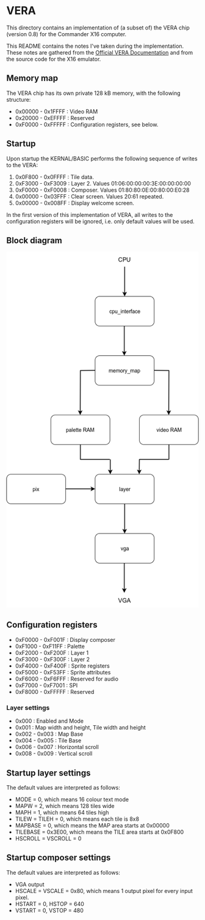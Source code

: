 # VERA #

This directory contains an implementation of (a subset of) the VERA chip (version 0.8) for
the Commander X16 computer.

This README contains the notes I've taken during the implementation. These
notes are gathered from the [Official VERA
Documentation](https://github.com/commanderx16/x16-docs/blob/master/VERA%20Programmer's%20Reference.md)
and from the source code for the X16 emulator.


## Memory map
The VERA chip has its own private 128 kB memory, with the following structure:
* 0x00000 - 0x1FFFF : Video RAM
* 0x20000 - 0xEFFFF : Reserved
* 0xF0000 - 0xFFFFF : Configuration registers, see below.


## Startup
Upon startup the KERNAL/BASIC performs the following sequence of writes to the VERA:
1. 0x0F800 - 0x0FFFF : Tile data.
2. 0xF3000 - 0xF3009 : Layer 2.  Values 01:06:00:00:00:3E:00:00:00:00
3. 0xF0000 - 0xF0008 : Composer. Values 01:80:80:0E:00:80:00:E0:28
4. 0x00000 - 0x03FFF : Clear screen. Values 20:61 repeated.
5. 0x00000 - 0x008FF : Display welcome screen.

In the first version of this implementation of VERA, all writes to the
configuration registers will be ignored, i.e.  only default values will be
used.

## Block diagram
![Block diagram](Block_diagram.png "")

## Configuration registers
* 0xF0000 - 0xF001F : Display composer
* 0xF1000 - 0xF11FF : Palette
* 0xF2000 - 0xF200F : Layer 1
* 0xF3000 - 0xF300F : Layer 2
* 0xF4000 - 0xF400F : Sprite registers
* 0xF5000 - 0xF53FF : Sprite attributes
* 0xF6000 - 0xF6FFF : Reserved for audio
* 0xF7000 - 0xF7001 : SPI
* 0xF8000 - 0xFFFFF : Reserved

### Layer settings
* 0x000         : Enabled and Mode
* 0x001         : Map width and height, Tile width and height
* 0x002 - 0x003 : Map Base
* 0x004 - 0x005 : Tile Base
* 0x006 - 0x007 : Horizontal scroll
* 0x008 - 0x009 : Vertical scroll

## Startup layer settings
The default values are interpreted as follows:
* MODE = 0, which means 16 colour text mode
* MAPW = 2, which means 128 tiles wide
* MAPH = 1, which means 64 tiles high
* TILEW = TILEH = 0, which means each tile is 8x8
* MAPBASE = 0, which means the MAP area starts at 0x00000
* TILEBASE = 0x3E00, which means the TILE area starts at 0x0F800
* HSCROLL = VSCROLL = 0

## Startup composer settings
The default values are interpreted as follows:
* VGA output
* HSCALE = VSCALE = 0x80, which means 1 output pixel for every input pixel.
* HSTART = 0, HSTOP = 640
* VSTART = 0, VSTOP = 480

